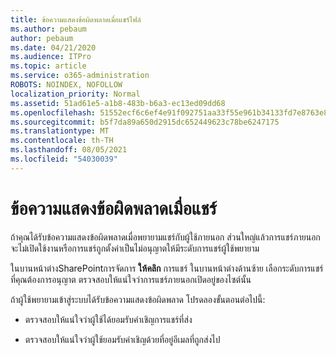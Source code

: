 ```yaml
---
title: ข้อความแสดงข้อผิดพลาดเมื่อแชร์ไฟล์
ms.author: pebaum
author: pebaum
ms.date: 04/21/2020
ms.audience: ITPro
ms.topic: article
ms.service: o365-administration
ROBOTS: NOINDEX, NOFOLLOW
localization_priority: Normal
ms.assetid: 51ad61e5-a1b8-483b-b6a3-ec13ed09dd68
ms.openlocfilehash: 51552ecf6c6ef4e91f092751aa33f55e961b34133fd7e8763e84f1a2c894d5a9
ms.sourcegitcommit: b5f7da89a650d2915dc652449623c78be6247175
ms.translationtype: MT
ms.contentlocale: th-TH
ms.lasthandoff: 08/05/2021
ms.locfileid: "54030039"
---
```

# <a name="error-messages-when-sharing"></a>ข้อความแสดงข้อผิดพลาดเมื่อแชร์

ถ้าคุณได้รับข้อความแสดงข้อผิดพลาดเมื่อพยายามแชร์กับผู้ใช้ภายนอก ส่วนใหญ่แล้วการแชร์ภายนอกจะไม่เปิดใช้งานหรือการแชร์ถูกตั้งค่าเป็นไม่อนุญาตให้มีระดับการแชร์ผู้ใช้พยายาม
  
ในบานหน้าต่างSharePointการจัดการ **ให้คลิก** การแชร์ ในบานหน้าต่างด้านซ้าย เลือกระดับการแชร์ที่คุณต้องการอนุญาต ตรวจสอบให้แน่ใจว่าการแชร์ภายนอกเปิดอยู่ของไซต์นั้น 
  
ถ้าผู้ใช้พยายามเข้าสู่ระบบได้รับข้อความแสดงข้อผิดพลาด โปรดลองขั้นตอนต่อไปนี้:
  
- ตรวจสอบให้แน่ใจว่าผู้ใช้ได้ยอมรับคําเชิญการแชร์ที่ส่ง
    
- ตรวจสอบให้แน่ใจว่าผู้ใช้ยอมรับคําเชิญด้วยที่อยู่อีเมลที่ถูกส่งไป
    

